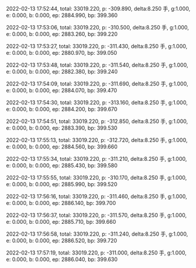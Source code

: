 2022-02-13 17:52:44, total: 33019.220, p: -309.890, delta:8.250 手, g:1.000, e: 0.000, b: 0.000, ep: 2884.990, bp: 399.360

2022-02-13 17:53:06, total: 33019.220, p: -310.500, delta:8.250 手, g:1.000, e: 0.000, b: 0.000, ep: 2883.260, bp: 399.220

2022-02-13 17:53:27, total: 33019.220, p: -311.430, delta:8.250 手, g:1.000, e: 0.000, b: 0.000, ep: 2880.970, bp: 399.050

2022-02-13 17:53:48, total: 33019.220, p: -311.540, delta:8.250 手, g:1.000, e: 0.000, b: 0.000, ep: 2882.380, bp: 399.240

2022-02-13 17:54:09, total: 33019.220, p: -311.690, delta:8.250 手, g:1.000, e: 0.000, b: 0.000, ep: 2884.070, bp: 399.470

2022-02-13 17:54:30, total: 33019.220, p: -313.160, delta:8.250 手, g:1.000, e: 0.000, b: 0.000, ep: 2884.200, bp: 399.670

2022-02-13 17:54:51, total: 33019.220, p: -312.850, delta:8.250 手, g:1.000, e: 0.000, b: 0.000, ep: 2883.390, bp: 399.530

2022-02-13 17:55:13, total: 33019.220, p: -312.720, delta:8.250 手, g:1.000, e: 0.000, b: 0.000, ep: 2884.560, bp: 399.660

2022-02-13 17:55:34, total: 33019.220, p: -311.210, delta:8.250 手, g:1.000, e: 0.000, b: 0.000, ep: 2885.430, bp: 399.580

2022-02-13 17:55:55, total: 33019.220, p: -310.170, delta:8.250 手, g:1.000, e: 0.000, b: 0.000, ep: 2885.990, bp: 399.520

2022-02-13 17:56:16, total: 33019.220, p: -311.460, delta:8.250 手, g:1.000, e: 0.000, b: 0.000, ep: 2886.140, bp: 399.700

2022-02-13 17:56:37, total: 33019.220, p: -311.570, delta:8.250 手, g:1.000, e: 0.000, b: 0.000, ep: 2885.710, bp: 399.660

2022-02-13 17:56:58, total: 33019.220, p: -311.240, delta:8.250 手, g:1.000, e: 0.000, b: 0.000, ep: 2886.520, bp: 399.720

2022-02-13 17:57:19, total: 33019.220, p: -311.000, delta:8.250 手, g:1.000, e: 0.000, b: 0.000, ep: 2886.040, bp: 399.630

2022-02-13 17:57:40, total: 33019.220, p: -311.300, delta:8.250 手, g:1.000, e: 0.000, b: 0.000, ep: 2885.820, bp: 399.640

2022-02-13 17:58:02, total: 33019.220, p: -311.080, delta:8.250 手, g:1.000, e: 0.000, b: 0.000, ep: 2885.560, bp: 399.580

2022-02-13 17:58:23, total: 33019.220, p: -312.010, delta:8.250 手, g:1.000, e: 0.000, b: 0.000, ep: 2885.990, bp: 399.750